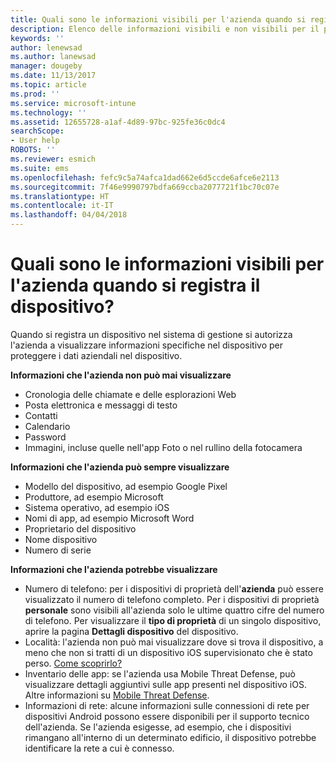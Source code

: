 ```yaml
---
title: Quali sono le informazioni visibili per l'azienda quando si registra il dispositivo? | Microsoft Docs
description: Elenco delle informazioni visibili e non visibili per il personale IT sul dispositivo gestito.
keywords: ''
author: lenewsad
ms.author: lanewsad
manager: dougeby
ms.date: 11/13/2017
ms.topic: article
ms.prod: ''
ms.service: microsoft-intune
ms.technology: ''
ms.assetid: 12655728-a1af-4d89-97bc-925fe36c0dc4
searchScope:
- User help
ROBOTS: ''
ms.reviewer: esmich
ms.suite: ems
ms.openlocfilehash: fefc9c5a74afca1dad662e6d5ccde6afce6e2113
ms.sourcegitcommit: 7f46e9990797bdfa669ccba2077721f1bc70c07e
ms.translationtype: HT
ms.contentlocale: it-IT
ms.lasthandoff: 04/04/2018
---
```

# <a name="what-information-can-my-company-see-when-i-enroll-my-device"></a>Quali sono le informazioni visibili per l'azienda quando si registra il dispositivo?

Quando si registra un dispositivo nel sistema di gestione si autorizza l'azienda a visualizzare informazioni specifiche nel dispositivo per proteggere i dati aziendali nel dispositivo.

**Informazioni che l'azienda non può mai visualizzare**

- Cronologia delle chiamate e delle esplorazioni Web
- Posta elettronica e messaggi di testo
- Contatti
- Calendario
-   Password
- Immagini, incluse quelle nell'app Foto o nel rullino della fotocamera

**Informazioni che l'azienda può sempre visualizzare**

- Modello del dispositivo, ad esempio Google Pixel
- Produttore, ad esempio Microsoft
- Sistema operativo, ad esempio iOS
- Nomi di app, ad esempio Microsoft Word
- Proprietario del dispositivo
- Nome dispositivo
- Numero di serie

**Informazioni che l'azienda potrebbe visualizzare**

-  Numero di telefono: per i dispositivi di proprietà dell'**azienda** può essere visualizzato il numero di telefono completo. Per i dispositivi di proprietà **personale** sono visibili all'azienda solo le ultime quattro cifre del numero di telefono. Per visualizzare il **tipo di proprietà** di un singolo dispositivo, aprire la pagina **Dettagli dispositivo** del dispositivo.
-  Località: l'azienda non può mai visualizzare dove si trova il dispositivo, a meno che non si tratti di un dispositivo iOS supervisionato che è stato perso. [Come scoprirlo?](https://go.microsoft.com/fwlink/?linkid=853816)
- Inventario delle app: se l'azienda usa Mobile Threat Defense, può visualizzare dettagli aggiuntivi sulle app presenti nel dispositivo iOS. Altre informazioni su [Mobile Threat Defense](you-are-prompted-to-install-mtd-ios.md).
- Informazioni di rete: alcune informazioni sulle connessioni di rete per dispositivi Android possono essere disponibili per il supporto tecnico dell'azienda. Se l'azienda esigesse, ad esempio, che i dispositivi rimangano all'interno di un determinato edificio, il dispositivo potrebbe identificare la rete a cui è connesso. 
